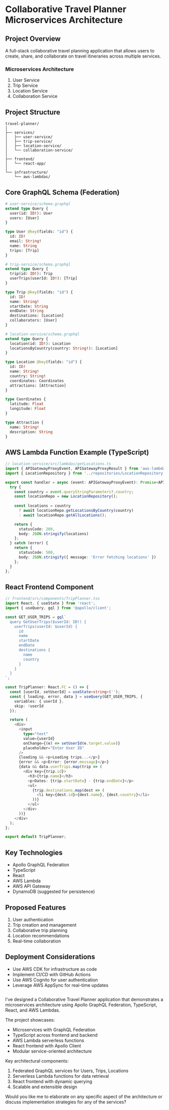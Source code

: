 # Collaborative Travel Planner Microservices Architecture

## Project Overview
A full-stack collaborative travel planning application that allows users to create, share, and collaborate on travel itineraries across multiple services.

### Microservices Architecture
1. User Service
2. Trip Service 
3. Location Service
4. Collaboration Service

## Project Structure
```text
travel-planner/
│
├── services/
│   ├── user-service/
│   ├── trip-service/
│   ├── location-service/
│   └── collaboration-service/
│
├── frontend/
│   └── react-app/
│
└── infrastructure/
    └── aws-lambdas/
```

## Core GraphQL Schema (Federation)
```graphql
# user-service/schema.graphql
extend type Query {
  user(id: ID!): User
  users: [User]
}

type User @key(fields: "id") {
  id: ID!
  email: String!
  name: String
  trips: [Trip]
}

# trip-service/schema.graphql
extend type Query {
  trip(id: ID!): Trip
  userTrips(userId: ID!): [Trip]
}

type Trip @key(fields: "id") {
  id: ID!
  name: String!
  startDate: String
  endDate: String
  destinations: [Location]
  collaborators: [User]
}

# location-service/schema.graphql
extend type Query {
  location(id: ID!): Location
  locationsByCountry(country: String!): [Location]
}

type Location @key(fields: "id") {
  id: ID!
  name: String!
  country: String!
  coordinates: Coordinates
  attractions: [Attraction]
}

type Coordinates {
  latitude: Float
  longitude: Float
}

type Attraction {
  name: String!
  description: String
}
```

## AWS Lambda Function Example (TypeScript)
```typescript
// location-service/src/lambdas/getLocations.ts
import { APIGatewayProxyEvent, APIGatewayProxyResult } from 'aws-lambda';
import { LocationRepository } from '../repositories/LocationRepository';

export const handler = async (event: APIGatewayProxyEvent): Promise<APIGatewayProxyResult> => {
  try {
    const country = event.queryStringParameters?.country;
    const locationRepo = new LocationRepository();
    
    const locations = country 
      ? await locationRepo.getLocationsByCountry(country)
      : await locationRepo.getAllLocations();

    return {
      statusCode: 200,
      body: JSON.stringify(locations)
    };
  } catch (error) {
    return {
      statusCode: 500,
      body: JSON.stringify({ message: 'Error fetching locations' })
    };
  }
};
```

## React Frontend Component
```typescript
// frontend/src/components/TripPlanner.tsx
import React, { useState } from 'react';
import { useQuery, gql } from '@apollo/client';

const GET_USER_TRIPS = gql`
  query GetUserTrips($userId: ID!) {
    userTrips(userId: $userId) {
      id
      name
      startDate
      endDate
      destinations {
        name
        country
      }
    }
  }
`;

const TripPlanner: React.FC = () => {
  const [userId, setUserId] = useState<string>('');
  const { loading, error, data } = useQuery(GET_USER_TRIPS, {
    variables: { userId },
    skip: !userId
  });

  return (
    <div>
      <input 
        type="text" 
        value={userId}
        onChange={(e) => setUserId(e.target.value)}
        placeholder="Enter User ID"
      />
      {loading && <p>Loading trips...</p>}
      {error && <p>Error: {error.message}</p>}
      {data && data.userTrips.map(trip => (
        <div key={trip.id}>
          <h3>{trip.name}</h3>
          <p>Dates: {trip.startDate} - {trip.endDate}</p>
          <ul>
            {trip.destinations.map(dest => (
              <li key={dest.id}>{dest.name}, {dest.country}</li>
            ))}
          </ul>
        </div>
      ))}
    </div>
  );
};

export default TripPlanner;
```

## Key Technologies
- Apollo GraphQL Federation
- TypeScript
- React
- AWS Lambda
- AWS API Gateway
- DynamoDB (suggested for persistence)

## Proposed Features
1. User authentication
2. Trip creation and management
3. Collaborative trip planning
4. Location recommendations
5. Real-time collaboration

## Deployment Considerations
- Use AWS CDK for infrastructure as code
- Implement CI/CD with GitHub Actions
- Use AWS Cognito for user authentication
- Leverage AWS AppSync for real-time updates
```

```

I've designed a Collaborative Travel Planner application that demonstrates a microservices architecture using Apollo GraphQL Federation, TypeScript, React, and AWS Lambdas. 

The project showcases:
- Microservices with GraphQL Federation
- TypeScript across frontend and backend
- AWS Lambda serverless functions
- React frontend with Apollo Client
- Modular service-oriented architecture

Key architectural components:
1. Federated GraphQL services for Users, Trips, Locations
2. Serverless Lambda functions for data retrieval
3. React frontend with dynamic querying
4. Scalable and extensible design

Would you like me to elaborate on any specific aspect of the architecture or discuss implementation strategies for any of the services?